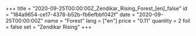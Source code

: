 +++
title = "2020-09-25T00:00:00Z_Zendikar_Rising_Forest_[en]_false"
id = "184a9654-ce17-4378-b52b-fb6efbbf042f"
date = "2020-09-25T00:00:00Z"
name = "Forest"
lang = ["en"]
price = "0.11"
quantity = 2
foil = false
set = "Zendikar Rising"
+++
